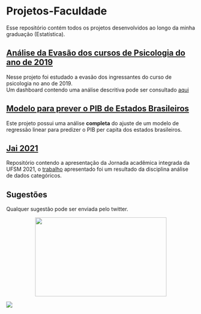 # Projetos-Faculdade
Esse repositório contém todos os projetos desenvolvidos ao longo da minha graduação (Estatística).
## [Análise da Evasão dos cursos de Psicologia do ano de 2019](https://github.com/AlissonRP/Psicologia-2019)
Nesse projeto foi estudado a evasão dos ingressantes do curso de psicologia no ano de 2019.   
Um dashboard contendo uma análise descritiva pode ser consultado [aqui](https://alissonrp.github.io/Psicologia-2019/)
## [Modelo para prever o PIB de Estados Brasileiros](https://github.com/AlissonRP/gdp-statesBR)
Este projeto possui uma análise **completa** do  ajuste de um modelo de regressão linear para predizer o PIB per capita dos estados brasileiros. 

## [Jai 2021](https://github.com/AlissonRP/JAI_2021)
Repositório contendo a apresentação da Jornada acadêmica integrada da UFSM 2021, o [trabalho](https://github.com/AlissonRP/Psicologia-2019/blob/master/Relatório.pdf)
apresentado foi um resultado da disciplina análise de dados categóricos.

## Sugestões
Qualquer sugestão pode ser enviada pelo twitter.
 <p align="center"><img align="center" src="https://github.com/AlissonRP/Projetos-Faculdade/blob/main/14lR.gif" height="210px" width="350"/></p>

<div> 
 <a href = "https://twitter.com/fuzzys3t"><img src="https://img.shields.io/badge/Twitter-1DA1F2?style=for-the-badge&logo=twitter&logoColor=white" target="_blank"></a>
 
